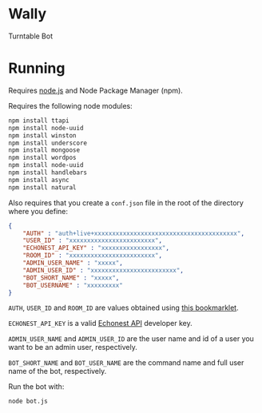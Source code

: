 Wally
=====

Turntable Bot

Running
=======
Requires [node.js](http://nodejs.org/) and Node Package Manager (npm).

Requires the following node modules:
```bash
npm install ttapi
npm install node-uuid
npm install winston
npm install underscore
npm install mongoose
npm install wordpos
npm install node-uuid
npm install handlebars
npm install async
npm install natural
```

Also requires that you create a `conf.json` file in the root of the directory where you define:
```json
{
    "AUTH" : "auth+live+xxxxxxxxxxxxxxxxxxxxxxxxxxxxxxxxxxxxxxxx",
    "USER_ID" : "xxxxxxxxxxxxxxxxxxxxxxxx",
    "ECHONEST_API_KEY" : "xxxxxxxxxxxxxxxxx",
    "ROOM_ID" : "xxxxxxxxxxxxxxxxxxxxxxxx",
    "ADMIN_USER_NAME" : "xxxxx",
    "ADMIN_USER_ID" : "xxxxxxxxxxxxxxxxxxxxxxxx",
    "BOT_SHORT_NAME" : "xxxxx",
    "BOT_USERNAME" : "xxxxxxxxx"
}
```
`AUTH`, `USER_ID` and `ROOM_ID` are values obtained using [this bookmarklet](http://alaingilbert.github.com/Turntable-API/bookmarklet.html).

`ECHONEST_API_KEY` is a valid [Echonest API](http://the.echonest.com/) developer key.

`ADMIN_USER_NAME` and `ADMIN_USER_ID` are the user name and id of a user you want to be an admin user, respectively.

`BOT_SHORT_NAME` and `BOT_USER_NAME` are the command name and full user name of the bot, respectively.

Run the bot with:
```bash
node bot.js
```
